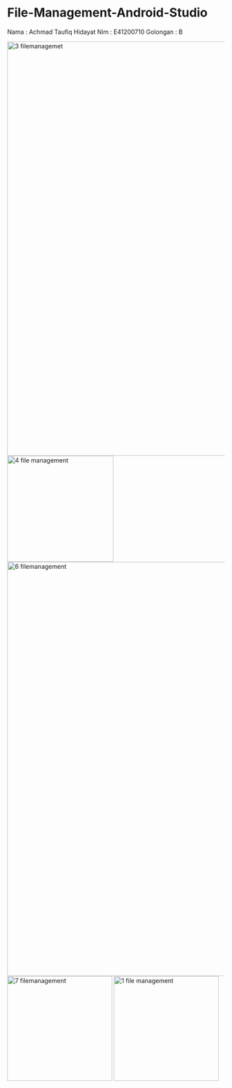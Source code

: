 # File-Management-Android-Studio
Nama : Achmad Taufiq Hidayat
Nim : E41200710
Golongan : B


<img width="960" alt="3 filemanagemet" src="https://user-images.githubusercontent.com/75374458/138487377-d9d21cd7-ef13-46cd-b435-db2f981a70e6.png">
<img width="246" alt="4 file management" src="https://user-images.githubusercontent.com/75374458/138487387-b8b83cec-38af-44f4-8bf5-272e5acacc90.PNG">
<img width="960" alt="6 filemanagement" src="https://user-images.githubusercontent.com/75374458/138487392-7ba60899-b976-44f8-b7bf-2c34889cd078.png">
<img width="243" alt="7 filemanagement" src="https://user-images.githubusercontent.com/75374458/138487397-c50949a5-636e-4884-bdbc-e616da7856f4.PNG">
<img width="243" alt="1 file management" src="https://user-images.githubusercontent.com/75374458/138487400-cd8c1e9e-bf46-4a1e-874d-7e35cf9b12a2.PNG">
